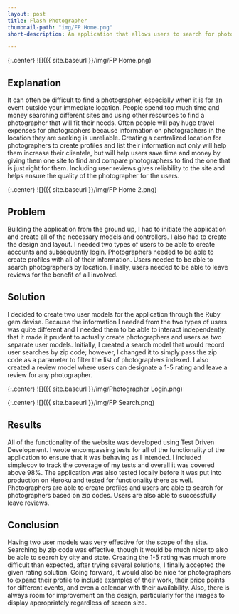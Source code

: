 ```yaml
---
layout: post
title: Flash Photographer
thumbnail-path: "img/FP Home.png"
short-description: An application that allows users to search for photographers based on zip code.

---
```


{:.center}
![]({{ site.baseurl }}/img/FP Home.png)

## Explanation

It can often be difficult to find a photographer, especially when it is for an event outside your immediate location. People spend too much time and money searching different sites and using other resources to find a photographer that will fit their needs. Often people will pay huge travel expenses for photographers because information on photographers in the location they are seeking is unreliable. Creating a centralized location for photographers to create profiles and list their information not only will help them increase their clientele, but will help users save time and money by giving them one site to find and compare photographers to find the one that is just right for them. Including user reviews gives reliability to the site and helps ensure the quality of the photographer for the users.

{:.center}
![]({{ site.baseurl }}/img/FP Home 2.png)

## Problem

Building the application from the ground up, I had to initiate the application and create all of the necessary models and controllers. I also had to create the design and layout. I needed two types of users to be able to create accounts and subsequently login. Photographers needed to be able to create profiles with all of their information. Users needed to be able to search photographers by location. Finally, users needed to be able to leave reviews for the benefit of all involved.

## Solution

I decided to create two user models for the application through the Ruby gem devise. Because the information I needed from the two types of users was quite different and I needed them to be able to interact independently, that it made it prudent to actually create photographers and users as two separate user models. Initially, I created a search model that would record user searches by zip code; however, I changed it to simply pass the zip code as a parameter to filter the list of photographers indexed. I also created a review model where users can designate a 1-5 rating and leave a review for any photographer.

{:.center}
![]({{ site.baseurl }}/img/Photographer Login.png)

{:.center}
![]({{ site.baseurl }}/img/FP Search.png)

## Results

All of the functionality of the website was developed using Test Driven Development. I wrote encompassing tests for all of the functionality of the application to ensure that it was behaving as I intended. I included simplecov to track the coverage of my tests and overall it was covered above 98%. The application was also tested locally before it was put into production on Heroku and tested for functionality there as well. Photographers are able to create profiles and users are able to search for photographers based on zip codes. Users are also able to successfully leave reviews.


## Conclusion

Having two user models was very effective for the scope of the site. Searching by zip code was effective, though it would be much nicer to also be able to search by city and state. Creating the 1-5 rating was much more difficult than expected, after trying several solutions, I finally accepted the given rating solution. Going forward, it would also be nice for photographers to expand their profile to include examples of their work, their price points for different events, and even a calendar with their availability. Also, there is always room for improvement on the design, particularly for the images to display appropriately regardless of screen size.
